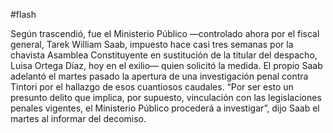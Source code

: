 #flash

Según trascendió, fue el Ministerio Público —controlado ahora por el fiscal general, Tarek William Saab, impuesto hace casi tres semanas por la chavista Asamblea Constituyente en sustitución de la titular del despacho, Luisa Ortega Díaz, hoy en el exilio— quien solicitó la medida. El propio Saab adelantó el martes pasado la apertura de una investigación penal contra Tintori por el hallazgo de esos cuantiosos caudales. “Por ser esto un presunto delito que implica, por supuesto, vinculación con las legislaciones penales vigentes, el Ministerio Público procederá a investigar”, dijo Saab el martes al informar del decomiso.
